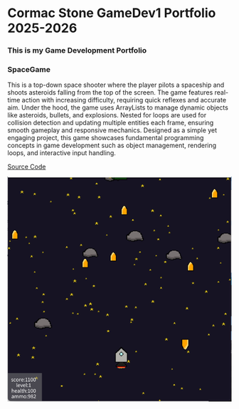# Cormac Stone GameDev1 Portfolio 2025-2026
### This is my Game Development Portfolio


### SpaceGame
   This is a top-down space shooter where the player pilots a spaceship and shoots asteroids falling from the top of the screen. The game features real-time action with increasing difficulty, requiring quick reflexes and accurate aim. Under the hood, the game uses ArrayLists to manage dynamic objects like asteroids, bullets, and explosions. Nested for loops are used for collision detection and updating multiple entities each frame, ensuring smooth gameplay and responsive mechanics. Designed as a simple yet engaging project, this game showcases fundamental programming concepts in game development such as object management, rendering loops, and interactive input handling.

[Source Code](https://github.com/CormacStone/CStone-GameDev1/tree/main/src/SpaceGame)

![Running Space Game](https://github.com/CormacStone/CStone-GameDev1/blob/main/images/RunningSpaceGame.png)
